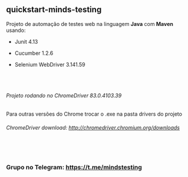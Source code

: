 ## quickstart-minds-testing
Projeto de automação de testes web na linguagem <b>Java</b> com <b>Maven</b> usando:

- Junit 4.13

- Cucumber 1.2.6 

- Selenium WebDriver 3.141.59

<br></br>
###### Projeto rodando no ChromeDriver 83.0.4103.39

Para outras versões do Chrome trocar o .exe na pasta drivers do projeto

###### ChromeDriver download: http://chromedriver.chromium.org/downloads

<br></br>
### Grupo no Telegram: https://t.me/mindstesting